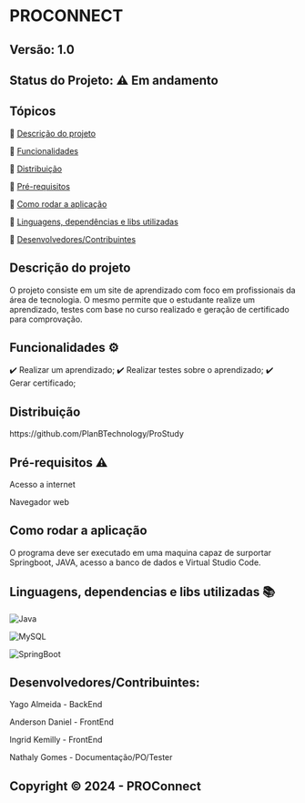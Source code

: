 # PROCONNECT
## Versão: 1.0 
## Status do Projeto: ⚠️ Em andamento

## Tópicos

🔹 <a href = "#Descrição" >Descrição do projeto </a>

🔹 <a href = "#Funcionalidade">Funcionalidades </a>

🔹 <a href = "#Distribuição">Distribuição</a>

🔹 <a href = "#Pré-requisitos">Pré-requisitos</a>

🔹 <a href = "#Como rodar a aplicação">Como rodar a aplicação</a>

🔹 <a href = "#Linguagens, dependências e libs utilizadas">Linguagens, dependências e libs utilizadas</a>

🔹 <a href = "#Desenvolvedores/Contribuintes:">Desenvolvedores/Contribuintes</a>


<h2 id = "Descrição">Descrição do projeto</h2>
O projeto consiste em um site de aprendizado com foco em profissionais da área de tecnologia. 
O mesmo permite que o estudante realize um aprendizado, testes com base no curso realizado e geração de certificado para comprovação.

<h2 id = "Funcionalidade">Funcionalidades ⚙️</h2> 
✔️ Realizar um aprendizado;
✔️ Realizar testes sobre o aprendizado;
✔️ Gerar certificado; 

<h2 id = "Distribuição">Distribuição</h2>
https://github.com/PlanBTechnology/ProStudy

<h2 id = "Pré-requisitos">Pré-requisitos ⚠️ </h2>    
<p>Acesso a internet</p>
<p>Navegador web</p>

<h2 id = "Como rodar a aplicação">Como rodar a aplicação</h2>  
<p>O programa deve ser executado em uma maquina capaz de surportar Springboot, JAVA, acesso a banco de dados e Virtual Studio Code.</p>

<h2 id = "Linguagens, dependencias e libs utilizadas"> Linguagens, dependencias e libs utilizadas 📚</h2> 

![Java](https://img.shields.io/badge/Java-ED8B00?style=for-the-badge&logo=java&logoColor=white)

![MySQL](	https://img.shields.io/badge/MySQL-00000F?style=for-the-badge&logo=mysql&logoColor=white)

![SpringBoot]( https://img.shields.io/badge/Spring_Boot-F2F4F9?style=for-the-badge&logo=spring-boot)


<h2 id = "Desenvolvedores/Contribuintes:">Desenvolvedores/Contribuintes:</h2> 
<p>Yago Almeida - BackEnd</p>
<p>Anderson Daniel - FrontEnd</p>
<p>Ingrid Kemilly - FrontEnd</p>
<p>Nathaly Gomes - Documentação/PO/Tester</p>


## Copyright ©️ 2024 - PROConnect
